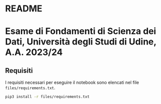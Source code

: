 # README
# Esame di Fondamenti di Scienza dei Dati, Università degli Studi di Udine, A.A. 2023/24

## Requisiti
I requisiti necessari per eseguire il notebook sono elencati nel file `files/requirements.txt`.

```bash
pip3 install -r files/requirements.txt


